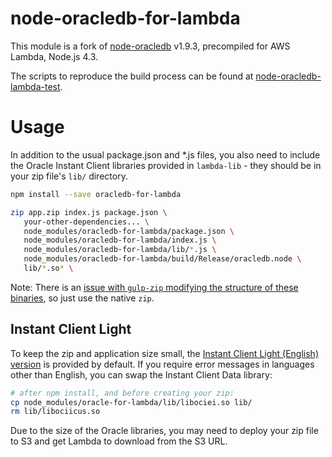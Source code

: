 # node-oracledb-for-lambda

This module is a fork of [node-oracledb](https://github.com/oracle/node-oracledb) v1.9.3, precompiled for AWS Lambda, Node.js 4.3.

The scripts to reproduce the build process can be found at [node-oracledb-lambda-test](https://github.com/nalbion/node-oracledb-lambda-test). 

# Usage

In addition to the usual package.json and *.js files, you also need to include the 
Oracle Instant Client libraries provided in `lambda-lib` - they should be in your zip file's `lib/` directory.

```bash
npm install --save oracledb-for-lambda

zip app.zip index.js package.json \
   your-other-dependencies... \
   node_modules/oracledb-for-lambda/package.json \
   node_modules/oracledb-for-lambda/index.js \
   node_modules/oracledb-for-lambda/lib/*.js \
   node_modules/oracledb-for-lambda/build/Release/oracledb.node \
   lib/*.so* \
```

Note: There is an [issue with `gulp-zip` modifying the structure of these binaries](https://github.com/thejoshwolfe/yazl/issues/25), so just use the native `zip`. 


## Instant Client Light
To keep the zip and application size small, the [Instant Client Light (English) version](https://docs.oracle.com/database/121/LNOCI/oci01int.htm#LNOCI13309) is provided by default.
If you require error messages in languages other than English, you can swap the Instant Client Data library:

```bash
# after npm install, and before creating your zip:
cp node_modules/oracle-for-lambda/lib/libociei.so lib/
rm lib/libociicus.so
```

Due to the size of the Oracle libraries, you may need to deploy your zip file to S3 and get Lambda to download from the S3 URL.

